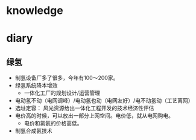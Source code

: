 # knowledge


# diary


## 绿氢
- 制氢设备厂多了很多，今年有100～200家。
- 绿氢系统降本增效
	- 一体化工厂的规划设计/运营管理
- 电动氢不动（电网调峰）/电动氢也动（电网友好）/电不动氢动（工艺离网）
- 选址定容： 风光资源给出一体化工程开发的技术经济性评估
- 电价高的时候，可以放出一部分上网空间。电价低，就从电网购电。
	- 电价和氯氨的价格高低。
- 制氢合成氨技术